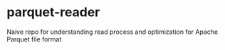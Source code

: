 # parquet-reader
Naive repo for understanding read process and optimization for Apache Parquet file format

